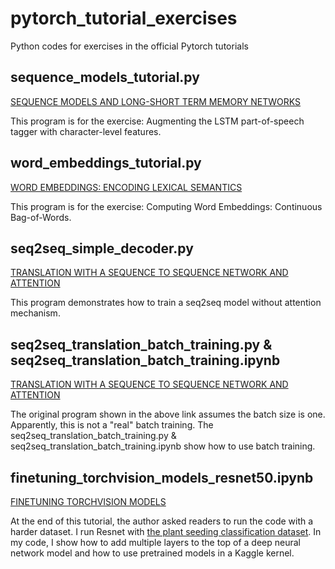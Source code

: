 # pytorch_tutorial_exercises
Python codes for exercises in the official Pytorch tutorials

## sequence_models_tutorial.py
[SEQUENCE MODELS AND LONG-SHORT TERM MEMORY NETWORKS](https://pytorch.org/tutorials/beginner/nlp/sequence_models_tutorial.html#sphx-glr-beginner-nlp-sequence-models-tutorial-py)

This program is for the exercise: Augmenting the LSTM part-of-speech tagger with character-level features.

## word_embeddings_tutorial.py
[WORD EMBEDDINGS: ENCODING LEXICAL SEMANTICS](https://pytorch.org/tutorials/beginner/nlp/word_embeddings_tutorial.html)

This program is for the exercise: Computing Word Embeddings: Continuous Bag-of-Words.

## seq2seq_simple_decoder.py
[TRANSLATION WITH A SEQUENCE TO SEQUENCE NETWORK AND ATTENTION](https://pytorch.org/tutorials/intermediate/seq2seq_translation_tutorial.html)

This program demonstrates how to train a seq2seq model without attention mechanism.

## seq2seq_translation_batch_training.py & seq2seq_translation_batch_training.ipynb
[TRANSLATION WITH A SEQUENCE TO SEQUENCE NETWORK AND ATTENTION](https://pytorch.org/tutorials/intermediate/seq2seq_translation_tutorial.html)

The original program shown in the above link assumes the batch size is one. Apparently, this is not a "real" batch training. The seq2seq_translation_batch_training.py & seq2seq_translation_batch_training.ipynb show how to use batch training.

## finetuning_torchvision_models_resnet50.ipynb

[FINETUNING TORCHVISION MODELS](https://pytorch.org/tutorials/beginner/finetuning_torchvision_models_tutorial.html)

At the end of this tutorial, the author asked readers to run the code with a harder dataset. I run Resnet with [the plant seeding classification dataset](https://www.kaggle.com/c/plant-seedlings-classification). In my code, I show how to add multiple layers to the top of a deep neural network model and how to use pretrained models in a Kaggle kernel.